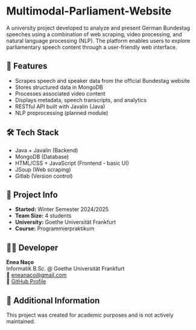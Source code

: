 # Multimodal-Parliament-Website
A university project developed to analyze and present German Bundestag speeches using a combination of web scraping, video processing, and natural language processing (NLP). The platform enables users to explore parliamentary speech content through a user-friendly web interface.

## 🧩 Features

- Scrapes speech and speaker data from the official Bundestag website
- Stores structured data in MongoDB
- Processes associated video content
- Displays metadata, speech transcripts, and analytics
- RESTful API built with Javalin (Java)
- NLP preprocessing (planned module)

## 🛠️ Tech Stack

- Java + Javalin (Backend)
- MongoDB (Database)
- HTML/CSS + JavaScript (Frontend - basic UI)
- JSoup (Web scraping)
- Gitlab (Version control)

## 📅 Project Info

- **Started:** Winter Semester 2024/2025  
- **Team Size:** 4 students  
- **University:** Goethe Universität Frankfurt  
- **Course:** Programmierpraktikum 


## 👨‍💻 Developer

**Enea Naço**  
Informatik B.Sc. @ Goethe Universität Frankfurt  
📧 eneanaco@gmail.com  
🔗 [GitHub Profile](https://github.com/eneanaco)

## 🤝 Additional Information

This project was created for academic purposes and is not actively maintained.  
